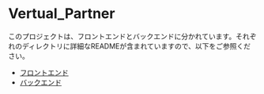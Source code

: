 # Vertual_Partner

このプロジェクトは、フロントエンドとバックエンドに分かれています。それぞれのディレクトリに詳細なREADMEが含まれていますので、以下をご参照ください。

- [フロントエンド](./front/README.md)
- [バックエンド](./back/README.md)
